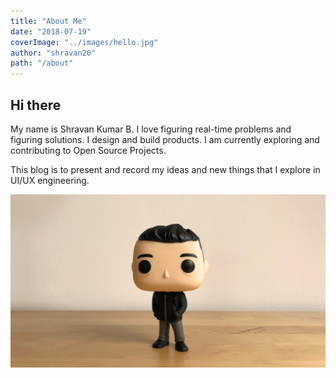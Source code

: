 ```yaml
---
title: "About Me"
date: "2018-07-19"
coverImage: "../images/hello.jpg"
author: "shravan20"
path: "/about"
---
```


## Hi there

My name is Shravan Kumar B. I love figuring real-time problems and figuring solutions. I design and build products. I am currently exploring and contributing to Open Source Projects.

This blog is to present and record my ideas and new things that I explore in UI/UX engineering.

![ads](../images/hello.jpg)